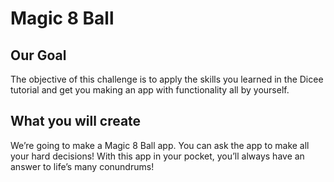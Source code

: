 # Magic 8 Ball

## Our Goal

The objective of this challenge is to apply the skills you learned in the Dicee tutorial and get you making an app with functionality all by yourself. 

## What you will create

We’re going to make a Magic 8 Ball app. You can ask the app to make all your hard decisions! With this app in your pocket, you’ll always have an answer to life’s many conundrums!

